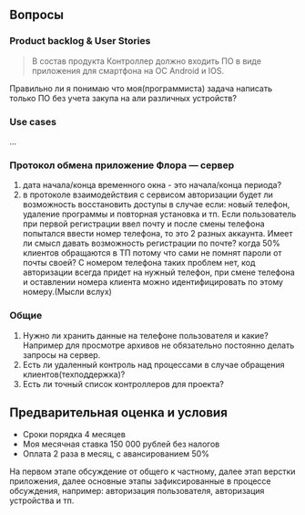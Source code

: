 ## Вопросы

### Product backlog & User Stories
>В состав продукта Контроллер должно входить ПО в виде приложения для смартфона на ОС Android и IOS. 

Правильно ли я понимаю что моя(программиста) задача написать только ПО без учета закупа на али различных устройств?

### Use cases
...

### Протокол обмена приложение Флора — сервер
1. дата начала/конца временного окна - это начала/конца периода?
2. в протоколе взаимодействия с сервисом авторизации будет ли возможность восстановить доступы в случае если: новый телефон, удаление программы и повторная установка и тп. Если пользователь при первой регистрации ввел почту и после смены телефона попытался ввести номер телефона, то это 2 разных аккаунта. Имеет ли смысл давать возможность регистрации по почте? когда 50% клиентов обращаются в ТП потому что сами не помнят пароли от почты своей? С номером телефона таких проблем нет, код авторизации всегда придет на нужный телефон, при смене телефона и оставлении номера клиента можно идентифицировать по этому номеру.(Мысли вслух)

### Общие 
1.  Нужно ли хранить данные на телефоне пользователя и какие? Например для просмотре архивов не обязательно постоянно делать запросы на сервер.
2.  Есть ли удаленный контроль над процессами в случае обращения клиентов(техподдержка)? 
3. Есть ли точный список контроллеров для проекта?


## Предварительная оценка и условия

- Сроки порядка 4 месяцев
- Моя месячная ставка 150 000 рублей без налогов
- Оплата 2 раза в месяц, с авансированием 50%
  
На первом этапе обсуждение от общего к частному, далее этап верстки приложения, далее основные этапы зафиксированные в процессе обсуждения, например: авторизация пользователя, авторизация устройства и тп.